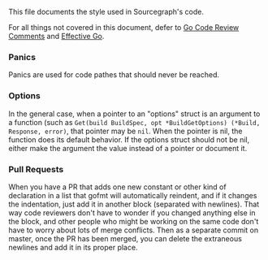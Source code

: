 This file documents the style used in Sourcegraph's code.

For all things not covered in this document, defer to [Go Code Review Comments](https://code.google.com/p/go-wiki/wiki/CodeReviewComments) and [Effective Go](http://golang.org/doc/effective_go.html).

### Panics
  Panics are used for code pathes that should never be reached.

### Options
  In the general case, when a pointer to an "options" struct is an argument to a function (such as `Get(build BuildSpec, opt *BuildGetOptions) (*Build, Response, error)`, that pointer may be `nil`. When the pointer is nil, the function does its default behavior. If the options struct should not be nil, either make the argument the value instead of a pointer or document it.

### Pull Requests
  When you have a PR that adds one new constant or other kind of declaration in a list that gofmt will automatically reindent, and if it changes the indentation, just add it in another block (separated with newlines). That way code reviewers don't have to wonder if you changed anything else in the block, and other people who might be working on the same code don't have to worry about lots of merge conflicts. Then as a separate commit on master, once the PR has been merged, you can delete the extraneous newlines and add it in its proper place.

